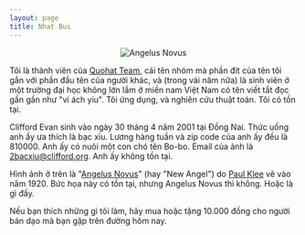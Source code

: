 ```yaml
---
layout: page
title: Nhat Bui
---
```



<p align="center">
<img src="https://avatars3.githubusercontent.com/u/65912097?s=400&u=a831d89671dbc3012bceda7776765d588b5608a4&v=4" alt="Angelus Novus">
</p>

Tôi là thành viên của [Quohat Team](http://quohat.com/), cái tên nhóm mà phần đít của tên tôi gắn với phần đầu tên của người khác, và (trong vài năm nữa) là sinh viên ở một trường đại học không lớn lắm ở miền nam Việt Nam có tên viết tắt đọc gần gần như "vi ách yiu". Tôi ứng dụng, và nghiên cứu thuật toán. Tôi có tồn tại.

Clifford Evan sinh vào ngày 30 tháng 4 năm 2001 tại Đồng Nai. Thức uống anh ấy ưa thích là bạc xỉu. Lương hàng tuần và zip code của anh ấy đều là 810000. Anh ấy có nuôi một con chó tên Bo-bo. Email của ảnh là 2bacxiu@clifford.org. Anh ấy không tồn tại.

Hình ảnh ở trên là "[Angelus Novus](https://en.wikipedia.org/wiki/Angelus_Novus)" (hay "New Angel") do [Paul Klee](https://en.wikipedia.org/wiki/Paul_Klee) vẽ vào năm 1920. Bức họa này có tồn tại, nhưng Angelus Novus thì không. Hoặc là gì đấy.

Nếu bạn thích những gì tôi làm, hãy mua hoặc tặng 10.000 đồng cho người bán dạo mà bạn gặp trên đường hôm nay.
